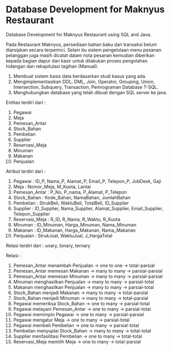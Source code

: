 # Database Development for Maknyus Restaurant
Database Development for Maknyus Restaurant using SQL and Java.

Pada Restaurant Maknyus, persediaan bahan baku dan transaksi belum diarsipkan secara terperinci. Selain itu sistem pengelolaan menu pesanan pelanggan juga masih dicatat dalam nota pesanan kemudian diberikan kepada bagian dapur dan kasir untuk dilakukan proses pengolahan hidangan dan rekapitulasi tagihan (Manual).

1.	Membuat sistem basis data berdasarkan studi kasus yang ada.
2.	Mengimplementasikan DDL, DML, Join, Operator, Grouping, Union, Intersection, Subquery, Transaction, Pemrograman Database T-SQL.
7.	Menghubungkan database yang telah dibuat dengan SQL server ke java.

Entitas terdiri dari :
1.	Pegawai
2.	Meja
3.	Pemesan_Antar
4.	Stock_Bahan
5.	Pembelian
6.	Supplier
7.	Reservasi_Meja
8.	Minuman
9.	Makanan
10.	Penjualan

Atribut terdiri dari :
1. Pegawai : ID_P, Nama_P, Alamat_P, Email_P, Telepon_P, JobDesk, Gaji
2. Meja : Nomor_Meja, M_Kuota, Lantai
3. Pemesan_Antar : P_No, P_nama, P_Alamat, P_Telepon
4. Stock_Bahan : Kode_Bahan, NamaBahan, JumlahBahan
5.	Pembelian : StrukBeli, WaktuBeli, TotalBeli, ID_Supplier
6. Supplier : ID_Supplier, Nama_Supplier, Alamat_Supplier, Email_Supplier, Telepon_Supplier
7. Reservasi_Meja : R_ID, R_Nama, R_Waktu, R_Kuota
8. Minuman : ID_Minuman, Harga_Minuman, Nama_Minuman
9. Makanan : ID_Makanan, Harga_Makanan, Nama_Makanan
10. Penjualan : StrukJual, WaktuJual, J_HargaTotal

Relasi terdiri dari : unary,  binary, ternary

Relasi :
1.	Pemesan_Antar menambah Penjualan -> one to one -> total-parsial 
2.	Pemesan_Antar memesan Makanan -> many to many -> parsial-parsial 
3.	Pemesan_Antar memesan Minuman -> many to many -> parsial-parsial 
4.	Minuman menghasilkan Penjualan -> many to many -> parsial-total
5.	Makanan menghasilkan Penjualan -> many to many -> parsial-total
6.	Stock_Bahan menjadi Makanan -> many to many -> total-parsial
7.	Stock_Bahan menjadi Minuman -> many to many -> total-parsial
8.	Pegawai memeriksa Stock_Bahan -> one to many -> parsial-total
9.	Pegawai melayani Pemesan_Antar -> one to many -> parsial-total
10.	Pegawai memimpin Pegawai -> one to many -> parsial-parsial
11.	Pegawai mengatur Meja -> one to many -> parsial-total
12.	Pegawai membeli Pembelian -> one to many ->  parsial-total
13.	Pembelian menyuplai Stock_Bahan -> many to many -> total-total
14.	Supplier menfasilitasi Pembelian -> one to many -> total-total
15.	Reservasi_Meja memilih Meja -> one to many -> total-parsial

